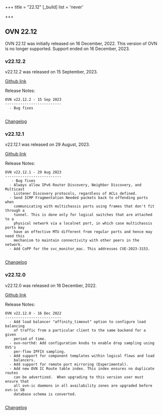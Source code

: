 +++
title = "22.12"
[_build]
  list = 'never'

+++

## OVN 22.12 

OVN 22.12 was initially released on 16 December, 2022. 
This version of OVN is no longer supported. Support ended on 16 December, 2023.

### v22.12.2
v22.12.2 was released on 15 September, 2023.

[Github link](https://github.com/ovn-org/ovn/releases/tag/v22.12.2)

Release Notes:
```
OVN v22.12.2 - 15 Sep 2023
--------------------------
  - Bug fixes


```
[Changelog](../changelog_v22.12.2)

### v22.12.1
v22.12.1 was released on 29 August, 2023.

[Github link](https://github.com/ovn-org/ovn/releases/tag/v22.12.1)

Release Notes:
```
OVN v22.12.1 - 29 Aug 2023
--------------------------
   - Bug fixes
  - Always allow IPv6 Router Discovery, Neighbor Discovery, and Multicast
    Listener Discovery protocols, regardless of ACLs defined.
  - Send ICMP Fragmentation Needed packets back to offending ports when
    communicating with multichassis ports using frames that don't fit through a
    tunnel. This is done only for logical switches that are attached to a
    physical network via a localnet port, in which case multichassis ports may
    have an effective MTU different from regular ports and hence may need this
    mechanism to maintain connectivity with other peers in the network.
  - Add CoPP for the svc_monitor_mac. This addresses CVE-2023-3153.


```
[Changelog](../changelog_v22.12.1)

### v22.12.0
v22.12.0 was released on 16 December, 2022.

[Github link](https://github.com/ovn-org/ovn/releases/tag/v22.12.0)

Release Notes:
```
OVN v22.12.0 - 16 Dec 2022
--------------------------
  - Add load balancer "affinity_timeout" option to configure load balancing
    of traffic from a particular client to the same backend for a given
    period of time.
  - ovn-northd: Add configuration knobs to enable drop sampling using OVS's
    per-flow IPFIX sampling.
  - Add support for component templates within logical flows and load
    balancers.
  - Add support for remote port mirroring (Experimental).
  - Add new OVN IC Route table index. This index ensures no duplicate routes
    can be advertized.  When upgrading to this version user must ensure that
    all ovn-ic daemons in all availability zones are upgraded before ovn-ic SB
    database schema is converted.


```
[Changelog](../changelog_v22.12.0)
